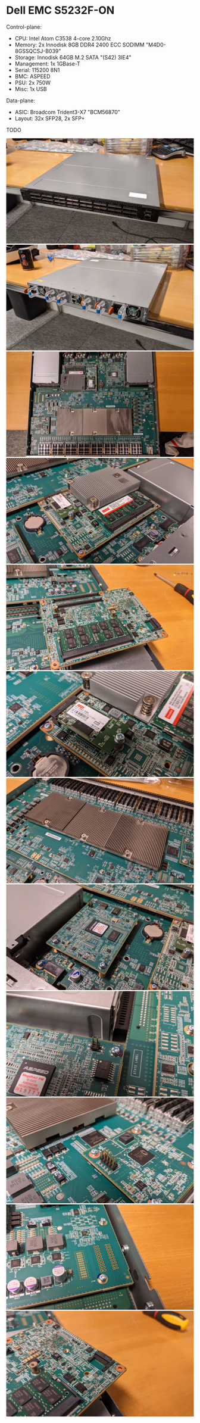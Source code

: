 # Dell EMC S5232F-ON

Control-plane:
- CPU: Intel Atom C3538 4-core 2.10Ghz
- Memory: 2x Innodisk 8GB DDR4 2400 ECC SODIMM "M4D0-8GSSQCSJ-B039"
- Storage: Innodisk 64GB M.2 SATA "(S42) 3IE4"
- Management: 1x 1GBase-T
- Serial: 115200 8N1
- BMC: ASPEED
- PSU: 2x 750W
- Misc: 1x USB

Data-plane:
- ASIC: Broadcom Trident3-X7 "BCM56870"
- Layout: 32x SFP28, 2x SFP+

TODO

![Front](PXL_20210901_193542928.jpg)
![Back](PXL_20210901_193633074.jpg)
![Motherboard](PXL_20210901_194022729.jpg)
![CPU](PXL_20210901_194055691.jpg)
![CPU-back](PXL_20210901_195747397.jpg)
![SSD](PXL_20210901_194102486.jpg)
![ASIC](PXL_20210901_195433566.jpg)
![BMC](PXL_20210901_194129559.jpg)
![Headers1](PXL_20210901_194144676.jpg)
![Headers2](PXL_20210901_194228345.jpg)
![Headers3](PXL_20210901_195504352.jpg)
![Connector](PXL_20210901_195812795.jpg)
